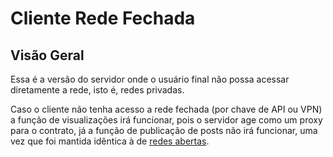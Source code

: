 # Cliente Rede Fechada

## Visão Geral

Essa é a versão do servidor onde o usuário final não possa acessar diretamente a rede, isto é, redes privadas.

Caso o cliente não tenha acesso a rede fechada (por chave de API ou VPN) a função de visualizações irá funcionar, pois o servidor age como um proxy para o contrato, já a função de publicação de posts não irá funcionar, uma vez que foi mantida idêntica à de [redes abertas](../cliente_rede_aberta/).